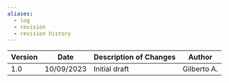 ```yaml
---
aliases:
  - log
  - revision
  - revision history
---
```

|Version|Date|Description of Changes|Author|
|---|---|---|---|
|1.0|10/09/2023|Initial draft|Gilberto A.|
